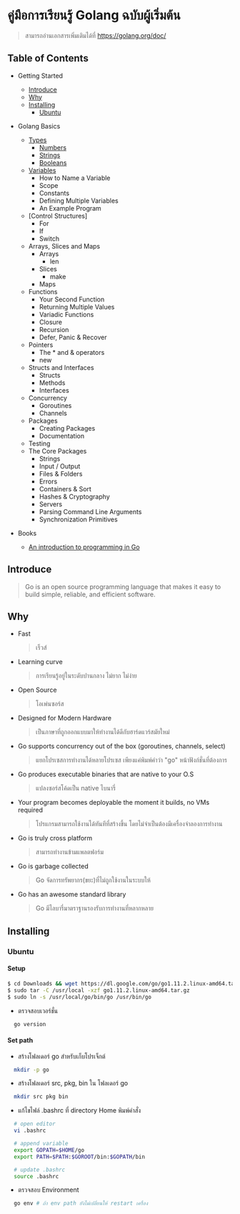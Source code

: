 ﻿# คู่มือการเรียนรู้ Golang ฉบับผู้เริ่มต้น

> สามารถอ่านเอกสารเพิ่มเติมได้ที่ <a href="https://golang.org/doc/" target="_blank">https://golang.org/doc/</a>

## Table of Contents

- Getting Started

  - [Introduce](#introduce)
  - [Why](#why)
  - [Installing](#installing)
    - [Ubuntu](#ubuntu)

- Golang Basics

  - [Types](#types)
    - [Numbers](#numbers)
    - [Strings](#strings)
    - [Booleans](#booleans)
  - [Variables](#variables)
    - How to Name a Variable
    - Scope
    - Constants
    - Defining Multiple Variables
    - An Example Program
  - [Control Structures]
    - For
    - If
    - Switch
  - Arrays, Slices and Maps
    - Arrays
      - len
    - Slices
      - make
    - Maps
  - Functions
    - Your Second Function
    - Returning Multiple Values
    - Variadic Functions
    - Closure
    - Recursion
    - Defer, Panic & Recover
  - Pointers
    - The \* and & operators
    - new
  - Structs and Interfaces
    - Structs
    - Methods
    - Interfaces
  - Concurrency
    - Goroutines
    - Channels
  - Packages
    - Creating Packages
    - Documentation
  - Testing
  - The Core Packages
    - Strings
    - Input / Output
    - Files & Folders
    - Errors
    - Containers & Sort
    - Hashes & Cryptography
    - Servers
    - Parsing Command Line Arguments
    - Synchronization Primitives

- Books
  - [An introduction to programming in Go](https://www.golang-book.com/books/intro)

## Introduce

> Go is an open source programming language that makes it easy to build simple, reliable, and efficient software.

## Why

- Fast
  > เร็วส์
- Learning curve
  > การเรียนรู้อยู่ในระดับปานกลาง ไม่ยาก ไม่ง่าย
- Open Source
  > โอเพ่นซอร์ส
- Designed for Modern Hardware
  > เป็นภาษาที่ถูกออกแบบมาให้ทำงานได้ดีกับฮาร์ดแวร์สมัยใหม่
- Go supports concurrency out of the box (goroutines, channels, select)
  > แยกโปรเซสการทำงานได้หลายโปรเซส เพียงแค่พิมพ์คำว่า "go" หน้าฟังก์ชั่นที่ต้องการ
- Go produces executable binaries that are native to your O.S
  > แปลงซอร์สโค้ดเป็น native ไบนารี่
- Your program becomes deployable the moment it builds, no VMs required
  > โปรแกรมสามารถใช้งานได้ทันทีที่สร้างขึ้น โดยไม่จำเป็นต้องมีเครื่องจำลองการทำงาน
- Go is truly cross platform
  > สามารถทำงานข้ามแพลตฟอร์ม
- Go is garbage collected
  > Go จัดการทรัพยากร(ขยะ)ที่ไม่ถูกใช้งานในระบบให้
- Go has an awesome standard library
  > Go มีไลบารี่มาตราฐานรองรับการทำงานที่หลากหลาย

## Installing

### Ubuntu

#### Setup

```bash
$ cd Downloads && wget https://dl.google.com/go/go1.11.2.linux-amd64.tar.gz
$ sudo tar -C /usr/local -xzf go1.11.2.linux-amd64.tar.gz
$ sudo ln -s /usr/local/go/bin/go /usr/bin/go
```

- ตรวจสอบเวอร์ชั่น

```bash
  go version
```

#### Set path

- สร้างโฟลเดอร์ go สำหรับเก็บโปรเจ็กต์

```bash
  mkdir -p go
```

- สร้างโฟลเดอร์ src, pkg, bin ใน โฟลเดอร์ go

```bash
  mkdir src pkg bin
```

- แก้ไขไฟล์ .bashrc ที่ directory Home พิมพ์คำสั่ง

```bash
  # open editor
  vi .bashrc

  # append variable
  export GOPATH=$HOME/go
  export PATH=$PATH:$GOROOT/bin:$GOPATH/bin

  # update .bashrc
  source .bashrc
```

- ตรวจสอบ Environment

```bash
  go env # ถ้า env path ยังไม่เปลี่ยนให้ restart เครื่อง
```
